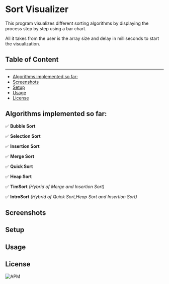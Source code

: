 # Sort Visualizer

This program visualizes different sorting algorithms by displaying the process step by step using a bar chart.

All it takes from the user is the array size and delay in milliseconds to start the visualization.  

## Table of Content

---

  - [Algorithms implemented so far:](#algorithms-implemented-so-far)
  - [Screenshots](#screenshots)
  - [Setup](#setup)
  - [Usage](#usage)
  - [License](#license)

## Algorithms implemented so far:

✅ **Bubble Sort**

✅ **Selection Sort**

✅ **Insertion Sort**

✅ **Merge Sort**

✅ **Quick Sort**

✅ **Heap Sort**

✅ **TimSort** _(Hybrid of Merge and       Insertion Sort)_

✅ **IntroSort** _(Hybrid of Quick Sort,Heap Sort and Insertion Sort)_

## Screenshots

## Setup

## Usage

## License 
![APM](https://img.shields.io/apm/l/vim-mode?style=plastic)

